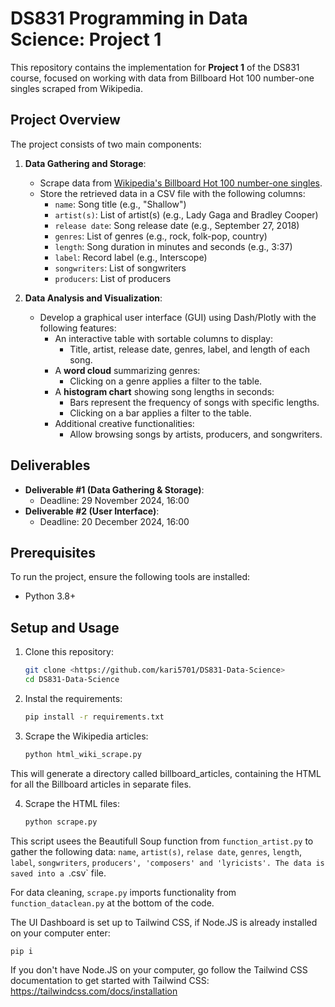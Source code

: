 # DS831 Programming in Data Science: Project 1

This repository contains the implementation for **Project 1** of the DS831 course, focused on working with data from Billboard Hot 100 number-one singles scraped from Wikipedia.

## Project Overview

The project consists of two main components:

1. **Data Gathering and Storage**:
   - Scrape data from [Wikipedia's Billboard Hot 100 number-one singles](https://en.wikipedia.org/w/index.php?title=Category:Billboard_Hot_100_number-one_singles).
   - Store the retrieved data in a CSV file with the following columns:
     - `name`: Song title (e.g., "Shallow")
     - `artist(s)`: List of artist(s) (e.g., Lady Gaga and Bradley Cooper)
     - `release date`: Song release date (e.g., September 27, 2018)
     - `genres`: List of genres (e.g., rock, folk-pop, country)
     - `length`: Song duration in minutes and seconds (e.g., 3:37)
     - `label`: Record label (e.g., Interscope)
     - `songwriters`: List of songwriters
     - `producers`: List of producers
    
2. **Data Analysis and Visualization**:
   - Develop a graphical user interface (GUI) using Dash/Plotly with the following features:
     - An interactive table with sortable columns to display:
       - Title, artist, release date, genres, label, and length of each song.
     - A **word cloud** summarizing genres:
       - Clicking on a genre applies a filter to the table.
     - A **histogram chart** showing song lengths in seconds:
       - Bars represent the frequency of songs with specific lengths.
       - Clicking on a bar applies a filter to the table.
     - Additional creative functionalities:
       - Allow browsing songs by artists, producers, and songwriters.

## Deliverables

- **Deliverable #1 (Data Gathering & Storage)**:
  - Deadline: 29 November 2024, 16:00
- **Deliverable #2 (User Interface)**:
  - Deadline: 20 December 2024, 16:00

## Prerequisites

To run the project, ensure the following tools are installed:

- Python 3.8+

## Setup and Usage

1. Clone this repository:
   ```bash
   git clone <https://github.com/kari5701/DS831-Data-Science>
   cd DS831-Data-Science

2. Instal the requirements:
   ```bash
   pip install -r requirements.txt

2. Scrape the Wikipedia articles:
   ```bash
   python html_wiki_scrape.py
  This will generate a directory called billboard_articles, containing the HTML for all the Billboard articles in separate files.

4. Scrape the HTML files:
   ```bash
   python scrape.py
  This script usees the Beautifull Soup function from `function_artist.py` to gather the following data: `name`, `artist(s)`, `relase date`, `genres`, `length`, `label`, `songwriters`, `producers', 'composers' and 'lyricists'. The data is saved into a `.csv` file.

  For data cleaning, `scrape.py` imports functionality from `function_dataclean.py` at the bottom of the code.

The UI Dashboard is set up to Tailwind CSS, if Node.JS is already installed on your computer enter:

```bash
pip i
```

If you don't have Node.JS on your computer, go follow the Tailwind CSS documentation to get started with Tailwind CSS: https://tailwindcss.com/docs/installation
